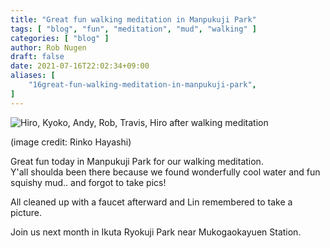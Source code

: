```yaml
---
title: "Great fun walking meditation in Manpukuji Park"
tags: [ "blog", "fun", "meditation", "mud", "walking" ]
categories: [ "blog" ]
author: Rob Nugen
draft: false
date: 2021-07-16T22:02:34+09:00
aliases: [
    "16great-fun-walking-meditation-in-manpukuji-park",
]
---
```


<img
src="//b.robnugen.com/blog/2021/2021_july_16_walking_meditation_hiro_kyoko_andy_rob_travis_hiro.jpg"
alt="Hiro, Kyoko, Andy, Rob, Travis, Hiro after walking meditation"
class="title" />

<div class="note">(image credit: Rinko Hayashi)</div>

Great fun today in Manpukuji Park for our walking meditation.  
Y'all shoulda been there because we found wonderfully
cool water and fun squishy mud.. and forgot to take pics!

All cleaned up with a faucet afterward and Lin remembered to take a picture.

Join us next month in Ikuta Ryokuji Park near Mukogaokayuen Station.
